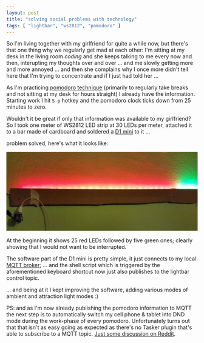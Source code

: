 ```yaml
---
layout: post
title: "solving social problems with technology"
tags: [ "lightbar", "ws2812", "pomodoro" ]
---
```

So I'm living together with my girlfriend for quite a while now, but there's
that one thing why we regularly get mad at each other: I'm sitting at my desk
in the living room *coding* and she keeps talking to me every now and then,
interupting my thoughts over and over ... and me slowly getting more and more
annoyed ... and then she complains why I once more didn't tell here that I'm
trying to concentrate and if I just had told her ...

As I'm practicing [pomodoro technique](https://en.wikipedia.org/wiki/Pomodoro_Technique)
(primarily to regularly take breaks and not sitting at my desk for hours
straight) I already have the information.  Starting work I hit `S-p` hotkey and
the pomodoro clock ticks down from 25 minutes to zero.

Wouldn't it be great if only that information was available to my girlfriend?
So I took one meter of WS2812 LED strip at 30 LEDs per meter, attached it to
a bar made of cardboard and soldered a [D1 mini](https://www.wemos.cc/product/d1-mini.html) to it ...

problem solved, here's what it looks like:

![photo of the lightbar in pomodoro mode](/assets/images/pomodorobar.jpg)

At the beginning it shows 25 red LEDs followed by five green ones; clearly
showing that I would not want to be interrupted.

The software part of the D1 mini is pretty simple, it just connects to my
local [MQTT broker](https://mosquitto.org/); ... and the shell script which 
is triggered by the aforementioned keyboard shortcut now just also publishes to
the lightbar control topic.

... and being at it I kept improving the software, adding various modes
of ambient and attraction light modes :)

PS: and as I'm now already publishing the pomodoro information to MQTT
the next step is to automatically switch my cell phone & tablet into
DND mode during the work-phase of every pomodoro.  Unfortunately turns
out that that isn't as easy going as expected as there's no Tasker plugin
that's able to subscribe to a MQTT topic.
[Just some discussion on Reddit](https://www.reddit.com/r/tasker/comments/53qubt/mqtt_subscriber_plugin/).
